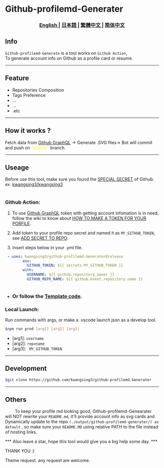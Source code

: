 <h1>Github-profilemd-Generater</h1>
<h3>
<p align="center">
<a href="/docs/README.md"> English </a>|
<a href="/docs/README_ja.md"> 日本語 </a>|
<a href="/docs/README_zh-tw.md"> 繁體中文 </a>|
<a href="/docs/README_zh-ch.md"> 简体中文 </a>
</p>
</h3>


## Info

```Github-profilemd-Generate``` is a tool works on ```Github Action```,<br/>
To generate account info on Github as a profile card or resume.
___
## Feature

- Repositories Composition
- Tags Preference
- ...
- ...
- .etc
___
## How it works ?
Fetch data from [Github GraphQL](https://docs.github.com/en/graphql) → Generate .SVG files→ Bot will commit and push on <text style = "color: yellow;">"master"</text> branch.
___
## Useage
Before use this tool, make sure you found the [SPECIAL SECRET](https://docs.github.com/en/account-and-profile/setting-up-and-managing-your-github-profile/customizing-your-profile/managing-your-profile-readme) of Github.
<br/>ex. [kwangsing3/kwangsing3](https://github.com/kwangsing3/kwangsing3)
<br/><br/>
### Github Action:
1. To use [Github GraphQL](https://docs.github.com/en/graphql)  token with getting account infomation is in need, follow the wiki to know about [HOW TO MAKE A TOKEN FOR YOUR PORFILE](this). 

2. Add token to your profile repo secret and named it as ```MY_GITHUB_TOKEN```, see [ADD SECRET TO REPO]().

3. Insert steps below in your .yml file.
```yaml
 - uses: kwangsing3/github-profilemd-Generater@release
        env: 
          GITHUB_TOKEN: ${{ secrets.MY_GITHUB_TOKEN }}
        with:
          USERNAME: ${{ github.repository_owner }}
          GITHUB_REPO_NAME: ${{ github.event.repository.name }} 
    
```
- ### Or follow the [Template code](sample).
### Local Launch:
Run commands with args, or make a .vscode launch.json as a develop tool.
```bash
$npm run prod [arg1] [arg2] [arg3]
```

* [arg1]: ``` username ```
* [arg2]: ``` reponame ```
* [arg3]: ``` MY_GITHUB_TOKEN```
___
## Development
```bash
$git clone https://github.com/kwangsing3/github-profilemd.Generater
```
___
## Others

&emsp;&emsp; To keep your profile md looking good, Github-profilemd-Genearater will NOT rewrite your `README.md`, it'll provide account info as svg cards and Dynamically update to the repo ```(./output/github-profilemd-generater/) as default``` , so make sure your `README.MD` using relative PATH to the file instead of hosting links.

*** Also leave a star,  hope this tool would give you a big help some day. ***

THANK YOU :)



Theme request.
any request are welcome.